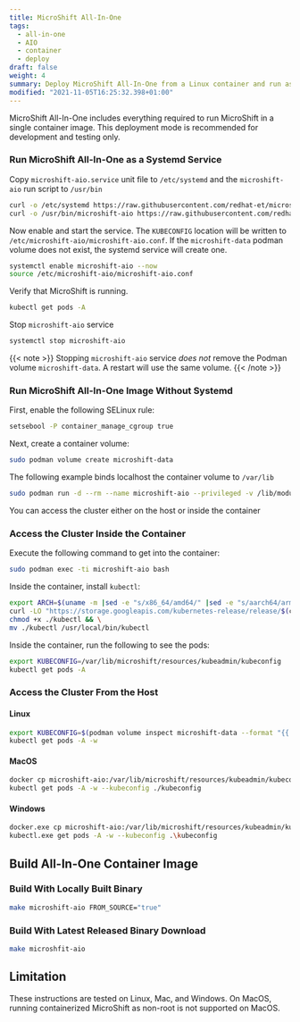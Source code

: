 ```yaml
---
title: MicroShift All-In-One
tags:
  - all-in-one
  - AIO
  - container
  - deploy
draft: false
weight: 4
summary: Deploy MicroShift All-In-One from a Linux container and run as a systemd service.
modified: "2021-11-05T16:25:32.398+01:00"
---
```


MicroShift All-In-One includes everything required to run MicroShift in a single container image.
This deployment mode is recommended for development and testing only.

### Run MicroShift All-In-One as a Systemd Service

Copy `microshift-aio.service` unit file to `/etc/systemd` and the `microshift-aio` run script to `/usr/bin`

```bash
curl -o /etc/systemd https://raw.githubusercontent.com/redhat-et/microshift/main/packaging/systemd/microshift-aio
curl -o /usr/bin/microshift-aio https://raw.githubusercontent.com/redhat-et/microshift/main/packaging/systemd/microshift-aio.service
```

Now enable and start the service. The `KUBECONFIG` location will be written to `/etc/microshift-aio/microshift-aio.conf`.
If the `microshift-data` podman volume does not exist, the systemd service will create one.

```bash
systemctl enable microshift-aio --now
source /etc/microshift-aio/microshift-aio.conf
```

Verify that MicroShift is running.

```sh
kubectl get pods -A
```

Stop `microshift-aio` service

```bash
systemctl stop microshift-aio
```

{{< note >}}
Stopping `microshift-aio` service _does not_ remove the Podman volume `microshift-data`. A restart will use the same volume.
{{< /note >}}

### Run MicroShift All-In-One Image Without Systemd

First, enable the following SELinux rule:

```bash
setsebool -P container_manage_cgroup true
```

Next, create a container volume:

```bash
sudo podman volume create microshift-data
```

The following example binds localhost the container volume to `/var/lib`

```bash
sudo podman run -d --rm --name microshift-aio --privileged -v /lib/modules:/lib/modules -v microshift-data:/var/lib  -p 6443:6443 microshift-aio
```

You can access the cluster either on the host or inside the container

### Access the Cluster Inside the Container

Execute the following command to get into the container:

```bash
sudo podman exec -ti microshift-aio bash
```

Inside the container, install `kubectl`:

```bash
export ARCH=$(uname -m |sed -e "s/x86_64/amd64/" |sed -e "s/aarch64/arm64/")
curl -LO "https://storage.googleapis.com/kubernetes-release/release/$(curl -s https://storage.googleapis.com/kubernetes-release/release/stable.txt)/bin/linux/${ARCH}/kubectl" && \
chmod +x ./kubectl && \
mv ./kubectl /usr/local/bin/kubectl
```

Inside the container, run the following to see the pods:

```bash
export KUBECONFIG=/var/lib/microshift/resources/kubeadmin/kubeconfig
kubectl get pods -A
```

### Access the Cluster From the Host

#### Linux

```bash
export KUBECONFIG=$(podman volume inspect microshift-data --format "{{.Mountpoint}}")/microshift/resources/kubeadmin/kubeconfig
kubectl get pods -A -w
```

#### MacOS

```bash
docker cp microshift-aio:/var/lib/microshift/resources/kubeadmin/kubeconfig ./kubeconfig
kubectl get pods -A -w --kubeconfig ./kubeconfig
```

#### Windows

```bash
docker.exe cp microshift-aio:/var/lib/microshift/resources/kubeadmin/kubeconfig .\kubeconfig
kubectl.exe get pods -A -w --kubeconfig .\kubeconfig
```

## Build All-In-One Container Image

### Build With Locally Built Binary

```bash
make microshift-aio FROM_SOURCE="true"
```

### Build With Latest Released Binary Download

```bash
make microshfit-aio
```

## Limitation

These instructions are tested on Linux, Mac, and Windows.
On MacOS, running containerized MicroShift as non-root is not supported on MacOS.
